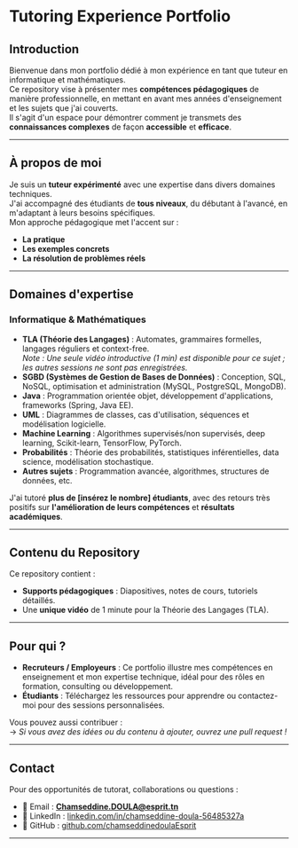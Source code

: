 # Tutoring Experience Portfolio

## Introduction
Bienvenue dans mon portfolio dédié à mon expérience en tant que tuteur en informatique et mathématiques.  
Ce repository vise à présenter mes **compétences pédagogiques** de manière professionnelle, en mettant en avant mes années d'enseignement et les sujets que j'ai couverts.  
Il s'agit d'un espace pour démontrer comment je transmets des **connaissances complexes** de façon **accessible** et **efficace**.

---

## À propos de moi
Je suis un **tuteur expérimenté** avec une expertise dans divers domaines techniques.  
J'ai accompagné des étudiants de **tous niveaux**, du débutant à l'avancé, en m'adaptant à leurs besoins spécifiques.  
Mon approche pédagogique met l'accent sur :  
- **La pratique**  
- **Les exemples concrets**  
- **La résolution de problèmes réels**  

---

## Domaines d'expertise

### Informatique & Mathématiques
- **TLA (Théorie des Langages)** : Automates, grammaires formelles, langages réguliers et context-free.  
  *Note : Une seule vidéo introductive (1 min) est disponible pour ce sujet ; les autres sessions ne sont pas enregistrées.*
- **SGBD (Systèmes de Gestion de Bases de Données)** : Conception, SQL, NoSQL, optimisation et administration (MySQL, PostgreSQL, MongoDB).
- **Java** : Programmation orientée objet, développement d'applications, frameworks (Spring, Java EE).
- **UML** : Diagrammes de classes, cas d'utilisation, séquences et modélisation logicielle.
- **Machine Learning** : Algorithmes supervisés/non supervisés, deep learning, Scikit-learn, TensorFlow, PyTorch.
- **Probabilités** : Théorie des probabilités, statistiques inférentielles, data science, modélisation stochastique.
- **Autres sujets** : Programmation avancée, algorithmes, structures de données, etc.

J'ai tutoré **plus de [insérez le nombre] étudiants**, avec des retours très positifs sur **l'amélioration de leurs compétences** et **résultats académiques**.

---

## Contenu du Repository
Ce repository contient :
- **Supports pédagogiques** : Diapositives, notes de cours, tutoriels détaillés.  
- Une **unique vidéo** de 1 minute pour la Théorie des Langages (TLA).  

---

## Pour qui ?
- **Recruteurs / Employeurs** : Ce portfolio illustre mes compétences en enseignement et mon expertise technique, idéal pour des rôles en formation, consulting ou développement.  
- **Étudiants** : Téléchargez les ressources pour apprendre ou contactez-moi pour des sessions personnalisées.  

Vous pouvez aussi contribuer :  
→ *Si vous avez des idées ou du contenu à ajouter, ouvrez une pull request !*

---

## Contact
Pour des opportunités de tutorat, collaborations ou questions :

- 📧 Email : **Chamseddine.DOULA@esprit.tn**  
- 💼 LinkedIn : [linkedin.com/in/chamseddine-doula-56485327a](https://www.linkedin.com/in/chamseddine-doula-56485327a)  
- 🐙 GitHub : [github.com/chamseddinedoulaEsprit](https://github.com/chamseddinedoulaEsprit)

---
